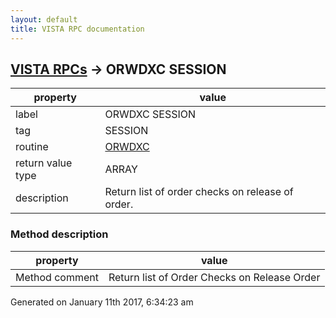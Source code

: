 ```yaml
---
layout: default
title: VISTA RPC documentation
---
```




## [VISTA RPCs](TableOfContent.md) &#8594; ORWDXC SESSION 

 property | value 
--- | --- 
 label | ORWDXC SESSION
 tag | SESSION
 routine | [ORWDXC](http://code.osehra.org/dox/Routine_ORWDXC_source.html)
 return value type | ARRAY
 description | Return list of order checks on release of order.


### Method description

 property | value 
--- | --- 
 Method comment | Return list of Order Checks on Release Order




Generated on January 11th 2017, 6:34:23 am